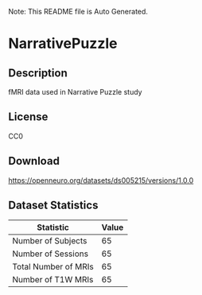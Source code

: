 Note: This README file is Auto Generated.

# NarrativePuzzle

## Description

fMRI data used in Narrative Puzzle study


## License

CC0

## Download

https://openneuro.org/datasets/ds005215/versions/1.0.0

## Dataset Statistics

| Statistic | Value |
| --- | --- |
| Number of Subjects | 65 |
| Number of Sessions | 65 |
| Total Number of MRIs | 65 |
| Number of T1W MRIs | 65 |

